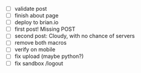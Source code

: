 - [ ] validate post
- [ ] finish about page
- [ ] deploy to brian.io
- [ ] first post! Missing POST
- [ ] second post: Cloudy, with no chance of servers
- [ ] remove both macros
- [ ] verify on mobile
- [ ] fix upload (maybe python?)
- [ ] fix sandbox /logout
